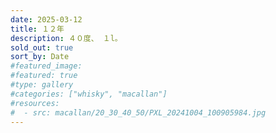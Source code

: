 ```yaml
---
date: 2025-03-12
title: １２年
description: ４０度、 １l。
sold_out: true
sort_by: Date
#featured_image: 
#featured: true
#type: gallery
#categories: ["whisky", "macallan"]
#resources:
#  - src: macallan/20_30_40_50/PXL_20241004_100905984.jpg
---
```

